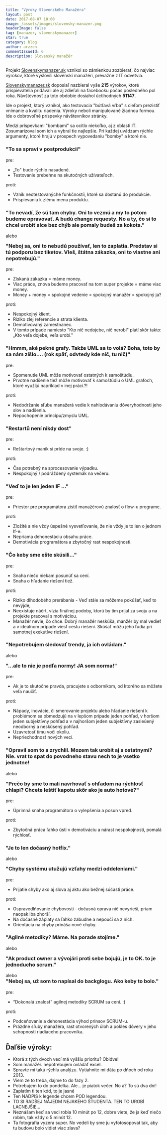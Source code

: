 ```yaml
---
title: "Výroky Slovenského Manažéra"
layout: post
date: 2017-08-07 10:00
image: /assets/images/slovensky-manazer.png
headerImage: false
tag: [manazer, slovenskymanazer]
star: true
category: blog
author: arzzen
commentIssueId: 6
description: Slovenský manažér
---
```


Projekt [Slovenskymanazer.sk](https://slovenskymanazer.sk) vznikol so zámienkou zozbierať, čo najviac výrokov, 
ktoré vyslovili slovenskí manažéri, prevažne z IT odvetvia.

[Slovenskymanazer.sk](https://slovenskymanazer.sk) doposiaľ nazbieral vyše **215** výrokov, 
ktoré prispievatelia pridávali ale aj zdieľali na facebooku počas posledného pol roka. 
Návštevnosť za toto obdobie dosiahol úctihodných **51147**.

Ide o projekt, ktorý vznikol, ako testovacia "bútľavá vŕba" s cieľom prezistiť vnímanie a kvalitu riadenia. 
Výroky neboli manipulované žiadnou formou. Ide o dobrovoľné príspevky návštevníkov stránky. 

Medzi príspevkami "bombami" sa ocitlo niekoľko, aj z oblasti IT. 
Zosumarizoval som ich a vybral tie najlepšie. 
Pri každej uvádzam rýchle argumenty, ktoré hrajú v prospech vypovedaniu "bomby" a ktoré nie. 


### "To sa spraví v postprodukcii"

pre:

- „To" bude rýchlo nasadené.
- Testovanie prebehne na skutoćných užívateľoch. 

proti:

- Vznik neotestovanýché funkčnostíi, ktoré sa dostanú do produkcie.
- Prispievaniu k zlému menu produktu.


### "To nevadí, že sú tam chyby. Oni to vezmú a my to potom budeme opravovať. A budú change requesty. No a ty, čo si to chcel urobiť síce bez chýb ale pomaly budeš za kokota."
alebo
<h3 style="margin-top: 0">"Neboj sa, oni to nebudú používať, len to zaplatia. Predstav si tú podporu bez tiketov. VIeš, štátna zákazka, oni to vlastne ani nepotrebujú."</h3>

pre:

- Získaná zákazka = máme money.
- Viac práce, znova budeme pracovať na tom super projekte = máme viac money.
- Money + money = spokojné vedenie = spokojný manažér = spokojný ja?

proti:

- Nespokojný klient.
- Riziko zlej referencie a strata klienta.
- Demotivovaný zamestnanec.
- V tomto prípade namiesto "Kto nič nedojebe, nič nerobí" platí skôr takto: „Kto veľa dojebe, veľa urobí."


### "Hmmm, aké pekné grafy. Takže UML sa to volá? Boha, toto by sa nám zišlo.... (rok späť, odvtedy kde nič, tu nič)"

pre:

- Spomenutie UML môže motivovať ostatných k samoštúdiu.
- Prvotné nadšenie tiež môže motivovať k samoštúdiu o UML grafoch, ktoré využíjú napríklad  v inej práci.?!

proti:

- Nedodržanie sľubu manažerá vedie k nahlodávaniu dôveryhodnosti jeho slov a nadšenia.
- Nepochopenie princípu/zmyslu UML.


### "Restartů není nikdy dost"

pre:

- Reštartový maník si príde na svoje. :)

proti:

- Čas potrebný na sprocesovanie výpadku.
- Nespokojný / podráždený systemák na večeru.


### "Veď to je len jeden IF ..."

pre:

- Priestor pre programátora zistiť manažérovú znalosť o flow-u programe.

proti:

- Zložité a nie vždy úspešné vysvetľovanie, že nie vždy je to len o jednom If-e.
- Nepriama dehonestáciu obsahu práce.
- Demotivácia programátora a zbytočný rast nespokojnosti.


### "Čo keby sme ešte skúsili..."

pre:

- Snaha niečo niekam posunúť sa cení.
- Snaha o hľadanie riešení tiež.

proti:

- Riziko dlhodobého prerábania - Veď stále sa môžeme pokúšať, keď to nevýjde, 
- Neexistuje náčrt, vízia finálnej podoby, ktorú by tím prijal za svoju a na projekte pracoval s motiváciou. 
- Manažér nevie, čo chce. Dobrý manažér neskúša, manžér by mal vedieť a v ideálnom prípade viesť cestu rieśení. Skúšať môžu jeho ľudia pri samotnej exekutíve riešení.


### "Nepotrebujem sledovať trendy, ja ich ovládam."
alebo
<h3 style="margin-top: 0">"...ale to nie je podľa normy! JA som norma!"</h3>

pre:

- Ak je to skutočne pravda, pracujete s odborníkom, od ktorého sa môžete veľa naučiť. 

proti:

- Nápady, inovácie, či smerovanie projektu alebo hľadanie riešení k problémom sa obmedzujú na v lepšom prípade jeden pohľad, v horšom jeden subjektívny pohľad a v najhoršom jeden subjektívny zasleúený neodborný a neskúsený pohľad. 
- Uzavretosť tímu voči okoliu. 
- Nepriechodnosť nových vecí. 


### "Opravil som to a zrychlil. Mozem tak urobit aj s ostatnymi? Nie. vrat to spat do povodneho stavu nech to je vsetko jednotne!
alebo 
<h3 style="margin-top: 0">"Prečo by sme to mali navrhovať s ohľadom na rýchlosť chlapi? Chcete leštiť kapotu skôr ako je auto hotové?"</h3>

pre:

- Úprimná snaha programátora o vylepšenia a posun vpred. 

proti:

- Zbytočná práca ľahko ústi v demotiváciu a nárast nespokojnosti, pomalá rýchlosť.


### "Je to len dočasný hotfix."
alebo
<h3 style="margin-top: 0">"Chyby systému utužujú vzťahy medzi oddeleniami."</h3>

pre:

- Prijatie chyby ako aj slova aj aktu ako bežnej súćasti práce.

proti:

- Ospravedlňovanie chybovosti - dočasná oprava nič nevyrieši, priam naopak iba zhorší.
- Na dočasné záplaty sa ľahko zabudne a nepoučí sa z nich.
- Orientácia na chyby prináša nové chyby.


### "Agilné metodiky? Máme. Na porade stojíme."
alebo
<h3 style="margin-top: 0">"Ak product owner a vývojári proti sebe bojujú, je to OK. to je jednoducho scrum."</h3>
alebo
<h3 style="margin-top: 0">"Neboj sa, už som to napísal do backglogu. Ako keby to bolo."</h3>

pre:

- “Dokonalá znalosť” agilnej metodiky SCRUM sa cení.  :)

proti:

- Podceňovanie a dehonestácia výhod prinsov SCRUM-u.
- Prázdne sľuby manažéra,  rast otvorených úloh a pokles dôvery v jeho schopnosti riadiaceho pracovníka.  


<div class="breaker"></div>

## Ďaľšie výroky:

- Ktorá z tých dvoch vecí má vyššiu prioritu? Obidve!
- Som manažér. nepotrebujem ovládať excel.
- Spravte mi takú rýchlu analýzu. Vytiahnite mi dáta po dňoch od roku 2013.
- Viem ze to treba, dajme to do fazy 2.
- Potrebujem to do pondelka. Ale... je piatok večer. No a? To sú dva dni!
- Zaplatím ti ten kód, to je jasné
- Ten NADPIS k legende chcem POD legendou.
- TO SI RADŠEJ NÁJEDM NEJAKÉHO ŠTUDENTA. TEN TO UROBÍ LACNEJŠIE...
- Neznášam keď sa veci robia 10 minút po 12, dobre viete, že ja keď niečo robím, tak vždy o 5 minút 12.
- Ta fotografia vyzera super. No vedeli by sme ju vyfotosopovat tak, aby tu budovu bolo vidiet viac zlava?
